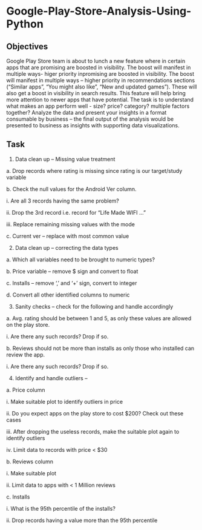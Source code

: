 # Google-Play-Store-Analysis-Using-Python

## Objectives

Google Play Store team is about to lunch a new feature where in certain apps that are promising are boosted in visibility. The boost will manifest in multiple ways- higer priority inpromising are boosted in visibility. The boost will manifest in multiple ways – higher priority in recommendations sections (“Similar apps”, “You might also like”, “New and updated games”). These will also get a boost in visibility in search results. This feature will help bring more attention to newer apps that have potential. The task is to understand what makes an app perform well - size? price? category? multiple factors together? Analyze the data and present your insights in a format consumable by business – the final output of the analysis would be presented to business as insights with supporting data visualizations. 

## Task

1. Data clean up – Missing value treatment

a. Drop records where rating is missing since rating is our target/study variable

b. Check the null values for the Android Ver column.

i. Are all 3 records having the same problem?

ii. Drop the 3rd record i.e. record for “Life Made WIFI …”

iii. Replace remaining missing values with the mode

c. Current ver – replace with most common value

2. Data clean up – correcting the data types

a. Which all variables need to be brought to numeric types?

b. Price variable – remove $ sign and convert to float

c. Installs – remove ‘,’ and ‘+’ sign, convert to integer

d. Convert all other identified columns to numeric

3. Sanity checks – check for the following and handle accordingly

a. Avg. rating should be between 1 and 5, as only these values are allowed on the play store.

i. Are there any such records? Drop if so.

b. Reviews should not be more than installs as only those who installed can review the app.

i. Are there any such records? Drop if so.

4. Identify and handle outliers –

a. Price column

i. Make suitable plot to identify outliers in price

ii. Do you expect apps on the play store to cost $200? Check out these cases

iii. After dropping the useless records, make the suitable plot again to identify outliers

iv. Limit data to records with price < $30

b. Reviews column

i. Make suitable plot

ii. Limit data to apps with < 1 Million reviews

c. Installs

i. What is the 95th percentile of the installs?

ii. Drop records having a value more than the 95th percentile
